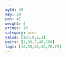 ```yaml
---
myId: 39
key: 59
pos: 47
weight: 4
primes: 10
category: user
value: [167,0,1,1]
pairs: [1,30,7,40,200]
tags: [12,20,41,52,70,75]
---
```

